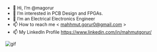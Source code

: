 - 👋 Hi, I’m @magorur
- 👀 I’m interested in PCB Design and FPGAs.
- 🌱 I’m an Electrical Electronics Engineer
- 📫 How to reach me < mahhmut.gorur0@gmail.com >
- 📫 My LinkedIn Profile https://www.linkedin.com/in/mahmutgorur/

![gif](https://media1.giphy.com/media/qgQUggAC3Pfv687qPC/200.gif)

<!---
magorur/magorur is a ✨ special ✨ repository because its `README.md` (this file) appears on your GitHub profile.
--->
